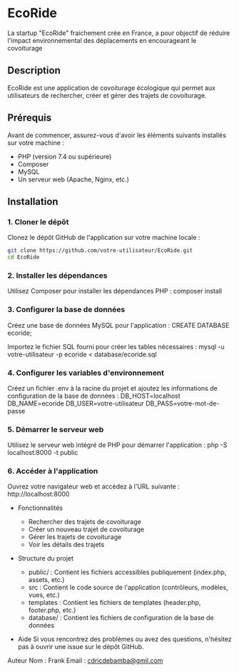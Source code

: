 # EcoRide

La startup "EcoRide" fraichement crée en France, a pour objectif de réduire l'impact environnemental des déplacements en encourageant le covoiturage

## Description

EcoRide est une application de covoiturage écologique qui permet aux utilisateurs de rechercher, créer et gérer des trajets de covoiturage.

## Prérequis

Avant de commencer, assurez-vous d'avoir les éléments suivants installés sur votre machine :

- PHP (version 7.4 ou supérieure)
- Composer
- MySQL
- Un serveur web (Apache, Nginx, etc.)

## Installation

### 1. Cloner le dépôt

Clonez le dépôt GitHub de l'application sur votre machine locale :

```bash
git clone https://github.com/votre-utilisateur/EcoRide.git
cd EcoRide

```

### 2. Installer les dépendances

Utilisez Composer pour installer les dépendances PHP :
composer install

### 3. Configurer la base de données

Créez une base de données MySQL pour l'application :
CREATE DATABASE ecoride;

Importez le fichier SQL fourni pour créer les tables nécessaires :
mysql -u votre-utilisateur -p ecoride < database/ecoride.sql

### 4. Configurer les variables d'environnement

Créez un fichier .env à la racine du projet et ajoutez les informations de configuration de la base de données :
DB_HOST=localhost
DB_NAME=ecoride
DB_USER=votre-utilisateur
DB_PASS=votre-mot-de-passe

### 5. Démarrer le serveur web

Utilisez le serveur web intégré de PHP pour démarrer l'application :
php -S localhost:8000 -t public

### 6. Accéder à l'application

Ouvrez votre navigateur web et accédez à l'URL suivante :
http://localhost:8000

- Fonctionnalités

  - Rechercher des trajets de covoiturage
  - Créer un nouveau trajet de covoiturage
  - Gérer les trajets de covoiturage
  - Voir les détails des trajets

- Structure du projet

  - public/ : Contient les fichiers accessibles publiquement (index.php, assets, etc.)
  - src : Contient le code source de l'application (contrôleurs, modèles, vues, etc.)
  - templates : Contient les fichiers de templates (header.php, footer.php, etc.)
  - database/ : Contient les fichiers de configuration de la base de données

- Aide
  Si vous rencontrez des problèmes ou avez des questions, n'hésitez pas à ouvrir une issue sur le dépôt GitHub.

Auteur
Nom : Frank
Email : cdricdebamba@gmil.com
